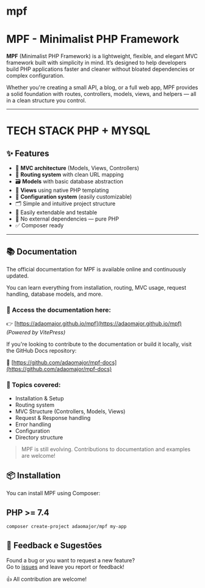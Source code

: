 # mpf
# MPF - Minimalist PHP Framework

**MPF** (Minimalist PHP Framework) is a lightweight, flexible, and elegant MVC framework built with simplicity in mind. It’s designed to help developers build PHP applications faster and cleaner without bloated dependencies or complex configuration.

Whether you're creating a small API, a blog, or a full web app, MPF provides a solid foundation with routes, controllers, models, views, and helpers — all in a clean structure you control.

---
# TECH STACK PHP + MYSQL

## ✨ Features

- 🧱 **MVC architecture** (Models, Views, Controllers)
- 🔁 **Routing system** with clean URL mapping
- 🗃️ **Models** with basic database abstraction
- 🎨 **Views** using native PHP templating
- 🔧 **Configuration system** (easily customizable)
- 🗂️ Simple and intuitive project structure
- 🧪 Easily extendable and testable
- 🚫 No external dependencies — pure PHP
- ✅ Composer ready

---
## 📚 Documentation

The official documentation for MPF is available online and continuously updated.

You can learn everything from installation, routing, MVC usage, request handling, database models, and more.

### 🔗 Access the documentation here:

👉 [https://adaomajor.github.io/mpf](https://adaomajor.github.io/mpf)  
*(Powered by VitePress)*

If you're looking to contribute to the documentation or build it locally, visit the GitHub Docs repository:

🔧 [https://github.com/adaomajor/mpf-docs](https://github.com/adaomajor/mpf-docs)

### 📖 Topics covered:

- Installation & Setup
- Routing system
- MVC Structure (Controllers, Models, Views)
- Request & Response handling
- Error handling
- Configuration
- Directory structure

> MPF is still evolving. Contributions to documentation and examples are welcome!

## 📦 Installation

You can install MPF using Composer:
## PHP >= 7.4 

```bash
composer create-project adaomajor/mpf my-app
```

## 🐞 Feedback e Sugestões

Found a bug or you want to request a new feature?  
Go to [issues](https://github.com/adaomajor/mpf/issues) and leave you report or feedback!

👍 All contribution are welcome!

